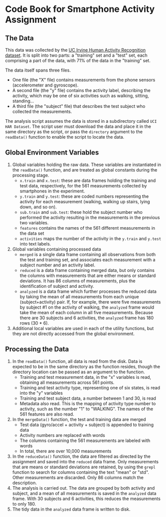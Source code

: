 # Code Book for Smartphone Activity Assignment

## The Data

This data was collected by the [UC Irvine Human Activity Recognition
dataset](http://archive.ics.uci.edu/ml/datasets/Human+Activity+Recognition+Using+Smartphones).
It is split into two parts: a "training" set and a "test" set, each
comprising a part of the data, with 71% of the data in the "training"
set.

The data itself spans three files.

- One file (the "X" file) contains measurements from the phone sensors
  (accelerometer and gyroscope).
- A second file (the "y" file) contains the activity label, describing
  the activity, which may be one of six activities such as walking,
  sitting, standing...
- A third file (the "subject" file) that describes the test subject
  who collected the measurements.

The analysis script assumes the data is stored in a subdirectory
called `UCI HAR Dataset`.  The script user must download the data and
place it in the same directory as the script, or pass the `directory`
argument to the `readData()` function to enable the script to locate
the data.

## Global Environment Variables

1.  Global variables holding the raw data.  These variables are instantiated in the `readData()` function, and are treated as global constants during the processing stage.
    + `x.train` and `x.test`: these are data frames holding the training and test data, respectively, for the 561 measurements collected by smartphones in the experiment.
    + `y.train` and `y.test`: these are coded numbers representing the activity for each measurement (walking, walking up stairs, lying down, and so on).
    + `sub.train` and `sub.test`: these hold the subject number who performed the activity resulting in the measurements in the previous two variables.
    + `features` contains the names of the 561 different measurements in the data set
    + `activities` maps the number of the activity in the `y.train` and `y.test` into text labels.
2.  Global variables containing processed data
    + `merged` is a single data frame containing all observations from both the test and training set, and associates each measurement with a subject number and an activity label.
    + `reduced` is a data frame containing merged data, but only contains the columns with measurements that are either means or standard deviations.  It has 86 columns of measurements, plus the identification of subject and activity.
    + `analyzed` is a data frame which further processes the reduced data by taking the mean of all measurements from each unique (subject+activity) pair.  If, for example, there were five measurements by subject #1 on the activity of walking, the `analyzed` frame would take the mean of each column in all five measurements.  Because there are 30 subjects and 6 activities, the `analyzed` frame has 180 rows (30 * 6).
3.  Additional local variables are used in each of the utility functions, but they are not directly accessed from the global environment.

## Processing the Data

1. In the `readData()` function, all data is read from the disk.  Data is expected to be in the same directory as the function resides, though the directory location can be passed as an argument to the function.
   + Training and test measurement data, in the "x" variables is read, obtaining all measurements across  561 points.
   + Training and test activity type, representing one of six states, is read into the "y" variables
   + Training and test subject data, a number between 1 and 30, is read
   + Metadata also read.  This is the mapping of activity type number to activity, such as the number "1" to "WALKING".  The names of the 561 features are also read.
2. In the `mergeData()` function, the test and training data are merged
   + Test data (gyro/accel + activity + subject) is appended to training data
   + Activity numbers are replaced with words
   + The columns containing the 561 measurements are labeled with words
   + In total, there are over 10,000 measurements
3. In the `reduceData()` function, the data are filtered as directed by the assignment and saved into the `reduced` data frame.  Only measurements that are means or standard deviations are retained, by using the `grepl` function to search for columns containing the text "mean" or "std".  Other measurements are discarded.  Only 86 columns match the description.
4.  The analysis is carried out.  The data are grouped by both activity and subject, and a mean of all measurements is saved in the `analyzed` data frame.  With 30 subjects and 6 activities, this reduces the measurements to only 180.
5.  The tidy data in the `analyzed` data frame is written to disk.
